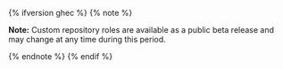 {% ifversion ghec %}
{% note %}

**Note:** Custom repository roles are available as a public beta release and may change at any time during this period.

{% endnote %}
{% endif %}
